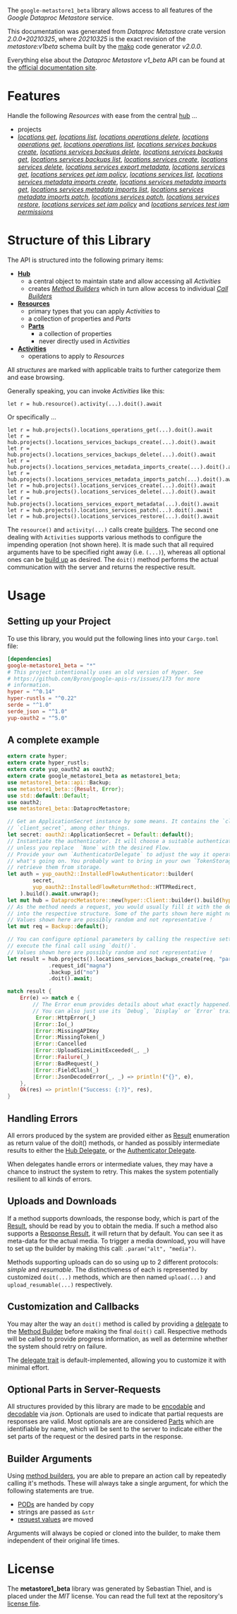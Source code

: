 <!---
DO NOT EDIT !
This file was generated automatically from 'src/mako/api/README.md.mako'
DO NOT EDIT !
-->
The `google-metastore1_beta` library allows access to all features of the *Google Dataproc Metastore* service.

This documentation was generated from *Dataproc Metastore* crate version *2.0.0+20210325*, where *20210325* is the exact revision of the *metastore:v1beta* schema built by the [mako](http://www.makotemplates.org/) code generator *v2.0.0*.

Everything else about the *Dataproc Metastore* *v1_beta* API can be found at the
[official documentation site](https://cloud.google.com/dataproc-metastore/docs).
# Features

Handle the following *Resources* with ease from the central [hub](https://docs.rs/google-metastore1_beta/2.0.0+20210325/google_metastore1_beta/DataprocMetastore) ... 

* projects
 * [*locations get*](https://docs.rs/google-metastore1_beta/2.0.0+20210325/google_metastore1_beta/api::ProjectLocationGetCall), [*locations list*](https://docs.rs/google-metastore1_beta/2.0.0+20210325/google_metastore1_beta/api::ProjectLocationListCall), [*locations operations delete*](https://docs.rs/google-metastore1_beta/2.0.0+20210325/google_metastore1_beta/api::ProjectLocationOperationDeleteCall), [*locations operations get*](https://docs.rs/google-metastore1_beta/2.0.0+20210325/google_metastore1_beta/api::ProjectLocationOperationGetCall), [*locations operations list*](https://docs.rs/google-metastore1_beta/2.0.0+20210325/google_metastore1_beta/api::ProjectLocationOperationListCall), [*locations services backups create*](https://docs.rs/google-metastore1_beta/2.0.0+20210325/google_metastore1_beta/api::ProjectLocationServiceBackupCreateCall), [*locations services backups delete*](https://docs.rs/google-metastore1_beta/2.0.0+20210325/google_metastore1_beta/api::ProjectLocationServiceBackupDeleteCall), [*locations services backups get*](https://docs.rs/google-metastore1_beta/2.0.0+20210325/google_metastore1_beta/api::ProjectLocationServiceBackupGetCall), [*locations services backups list*](https://docs.rs/google-metastore1_beta/2.0.0+20210325/google_metastore1_beta/api::ProjectLocationServiceBackupListCall), [*locations services create*](https://docs.rs/google-metastore1_beta/2.0.0+20210325/google_metastore1_beta/api::ProjectLocationServiceCreateCall), [*locations services delete*](https://docs.rs/google-metastore1_beta/2.0.0+20210325/google_metastore1_beta/api::ProjectLocationServiceDeleteCall), [*locations services export metadata*](https://docs.rs/google-metastore1_beta/2.0.0+20210325/google_metastore1_beta/api::ProjectLocationServiceExportMetadataCall), [*locations services get*](https://docs.rs/google-metastore1_beta/2.0.0+20210325/google_metastore1_beta/api::ProjectLocationServiceGetCall), [*locations services get iam policy*](https://docs.rs/google-metastore1_beta/2.0.0+20210325/google_metastore1_beta/api::ProjectLocationServiceGetIamPolicyCall), [*locations services list*](https://docs.rs/google-metastore1_beta/2.0.0+20210325/google_metastore1_beta/api::ProjectLocationServiceListCall), [*locations services metadata imports create*](https://docs.rs/google-metastore1_beta/2.0.0+20210325/google_metastore1_beta/api::ProjectLocationServiceMetadataImportCreateCall), [*locations services metadata imports get*](https://docs.rs/google-metastore1_beta/2.0.0+20210325/google_metastore1_beta/api::ProjectLocationServiceMetadataImportGetCall), [*locations services metadata imports list*](https://docs.rs/google-metastore1_beta/2.0.0+20210325/google_metastore1_beta/api::ProjectLocationServiceMetadataImportListCall), [*locations services metadata imports patch*](https://docs.rs/google-metastore1_beta/2.0.0+20210325/google_metastore1_beta/api::ProjectLocationServiceMetadataImportPatchCall), [*locations services patch*](https://docs.rs/google-metastore1_beta/2.0.0+20210325/google_metastore1_beta/api::ProjectLocationServicePatchCall), [*locations services restore*](https://docs.rs/google-metastore1_beta/2.0.0+20210325/google_metastore1_beta/api::ProjectLocationServiceRestoreCall), [*locations services set iam policy*](https://docs.rs/google-metastore1_beta/2.0.0+20210325/google_metastore1_beta/api::ProjectLocationServiceSetIamPolicyCall) and [*locations services test iam permissions*](https://docs.rs/google-metastore1_beta/2.0.0+20210325/google_metastore1_beta/api::ProjectLocationServiceTestIamPermissionCall)




# Structure of this Library

The API is structured into the following primary items:

* **[Hub](https://docs.rs/google-metastore1_beta/2.0.0+20210325/google_metastore1_beta/DataprocMetastore)**
    * a central object to maintain state and allow accessing all *Activities*
    * creates [*Method Builders*](https://docs.rs/google-metastore1_beta/2.0.0+20210325/google_metastore1_beta/client::MethodsBuilder) which in turn
      allow access to individual [*Call Builders*](https://docs.rs/google-metastore1_beta/2.0.0+20210325/google_metastore1_beta/client::CallBuilder)
* **[Resources](https://docs.rs/google-metastore1_beta/2.0.0+20210325/google_metastore1_beta/client::Resource)**
    * primary types that you can apply *Activities* to
    * a collection of properties and *Parts*
    * **[Parts](https://docs.rs/google-metastore1_beta/2.0.0+20210325/google_metastore1_beta/client::Part)**
        * a collection of properties
        * never directly used in *Activities*
* **[Activities](https://docs.rs/google-metastore1_beta/2.0.0+20210325/google_metastore1_beta/client::CallBuilder)**
    * operations to apply to *Resources*

All *structures* are marked with applicable traits to further categorize them and ease browsing.

Generally speaking, you can invoke *Activities* like this:

```Rust,ignore
let r = hub.resource().activity(...).doit().await
```

Or specifically ...

```ignore
let r = hub.projects().locations_operations_get(...).doit().await
let r = hub.projects().locations_services_backups_create(...).doit().await
let r = hub.projects().locations_services_backups_delete(...).doit().await
let r = hub.projects().locations_services_metadata_imports_create(...).doit().await
let r = hub.projects().locations_services_metadata_imports_patch(...).doit().await
let r = hub.projects().locations_services_create(...).doit().await
let r = hub.projects().locations_services_delete(...).doit().await
let r = hub.projects().locations_services_export_metadata(...).doit().await
let r = hub.projects().locations_services_patch(...).doit().await
let r = hub.projects().locations_services_restore(...).doit().await
```

The `resource()` and `activity(...)` calls create [builders][builder-pattern]. The second one dealing with `Activities` 
supports various methods to configure the impending operation (not shown here). It is made such that all required arguments have to be 
specified right away (i.e. `(...)`), whereas all optional ones can be [build up][builder-pattern] as desired.
The `doit()` method performs the actual communication with the server and returns the respective result.

# Usage

## Setting up your Project

To use this library, you would put the following lines into your `Cargo.toml` file:

```toml
[dependencies]
google-metastore1_beta = "*"
# This project intentionally uses an old version of Hyper. See
# https://github.com/Byron/google-apis-rs/issues/173 for more
# information.
hyper = "^0.14"
hyper-rustls = "^0.22"
serde = "^1.0"
serde_json = "^1.0"
yup-oauth2 = "^5.0"
```

## A complete example

```Rust
extern crate hyper;
extern crate hyper_rustls;
extern crate yup_oauth2 as oauth2;
extern crate google_metastore1_beta as metastore1_beta;
use metastore1_beta::api::Backup;
use metastore1_beta::{Result, Error};
use std::default::Default;
use oauth2;
use metastore1_beta::DataprocMetastore;

// Get an ApplicationSecret instance by some means. It contains the `client_id` and 
// `client_secret`, among other things.
let secret: oauth2::ApplicationSecret = Default::default();
// Instantiate the authenticator. It will choose a suitable authentication flow for you, 
// unless you replace  `None` with the desired Flow.
// Provide your own `AuthenticatorDelegate` to adjust the way it operates and get feedback about 
// what's going on. You probably want to bring in your own `TokenStorage` to persist tokens and
// retrieve them from storage.
let auth = yup_oauth2::InstalledFlowAuthenticator::builder(
        secret,
        yup_oauth2::InstalledFlowReturnMethod::HTTPRedirect,
    ).build().await.unwrap();
let mut hub = DataprocMetastore::new(hyper::Client::builder().build(hyper_rustls::HttpsConnector::with_native_roots()), auth);
// As the method needs a request, you would usually fill it with the desired information
// into the respective structure. Some of the parts shown here might not be applicable !
// Values shown here are possibly random and not representative !
let mut req = Backup::default();

// You can configure optional parameters by calling the respective setters at will, and
// execute the final call using `doit()`.
// Values shown here are possibly random and not representative !
let result = hub.projects().locations_services_backups_create(req, "parent")
             .request_id("magna")
             .backup_id("no")
             .doit().await;

match result {
    Err(e) => match e {
        // The Error enum provides details about what exactly happened.
        // You can also just use its `Debug`, `Display` or `Error` traits
         Error::HttpError(_)
        |Error::Io(_)
        |Error::MissingAPIKey
        |Error::MissingToken(_)
        |Error::Cancelled
        |Error::UploadSizeLimitExceeded(_, _)
        |Error::Failure(_)
        |Error::BadRequest(_)
        |Error::FieldClash(_)
        |Error::JsonDecodeError(_, _) => println!("{}", e),
    },
    Ok(res) => println!("Success: {:?}", res),
}

```
## Handling Errors

All errors produced by the system are provided either as [Result](https://docs.rs/google-metastore1_beta/2.0.0+20210325/google_metastore1_beta/client::Result) enumeration as return value of
the doit() methods, or handed as possibly intermediate results to either the 
[Hub Delegate](https://docs.rs/google-metastore1_beta/2.0.0+20210325/google_metastore1_beta/client::Delegate), or the [Authenticator Delegate](https://docs.rs/yup-oauth2/*/yup_oauth2/trait.AuthenticatorDelegate.html).

When delegates handle errors or intermediate values, they may have a chance to instruct the system to retry. This 
makes the system potentially resilient to all kinds of errors.

## Uploads and Downloads
If a method supports downloads, the response body, which is part of the [Result](https://docs.rs/google-metastore1_beta/2.0.0+20210325/google_metastore1_beta/client::Result), should be
read by you to obtain the media.
If such a method also supports a [Response Result](https://docs.rs/google-metastore1_beta/2.0.0+20210325/google_metastore1_beta/client::ResponseResult), it will return that by default.
You can see it as meta-data for the actual media. To trigger a media download, you will have to set up the builder by making
this call: `.param("alt", "media")`.

Methods supporting uploads can do so using up to 2 different protocols: 
*simple* and *resumable*. The distinctiveness of each is represented by customized 
`doit(...)` methods, which are then named `upload(...)` and `upload_resumable(...)` respectively.

## Customization and Callbacks

You may alter the way an `doit()` method is called by providing a [delegate](https://docs.rs/google-metastore1_beta/2.0.0+20210325/google_metastore1_beta/client::Delegate) to the 
[Method Builder](https://docs.rs/google-metastore1_beta/2.0.0+20210325/google_metastore1_beta/client::CallBuilder) before making the final `doit()` call. 
Respective methods will be called to provide progress information, as well as determine whether the system should 
retry on failure.

The [delegate trait](https://docs.rs/google-metastore1_beta/2.0.0+20210325/google_metastore1_beta/client::Delegate) is default-implemented, allowing you to customize it with minimal effort.

## Optional Parts in Server-Requests

All structures provided by this library are made to be [encodable](https://docs.rs/google-metastore1_beta/2.0.0+20210325/google_metastore1_beta/client::RequestValue) and 
[decodable](https://docs.rs/google-metastore1_beta/2.0.0+20210325/google_metastore1_beta/client::ResponseResult) via *json*. Optionals are used to indicate that partial requests are responses 
are valid.
Most optionals are are considered [Parts](https://docs.rs/google-metastore1_beta/2.0.0+20210325/google_metastore1_beta/client::Part) which are identifiable by name, which will be sent to 
the server to indicate either the set parts of the request or the desired parts in the response.

## Builder Arguments

Using [method builders](https://docs.rs/google-metastore1_beta/2.0.0+20210325/google_metastore1_beta/client::CallBuilder), you are able to prepare an action call by repeatedly calling it's methods.
These will always take a single argument, for which the following statements are true.

* [PODs][wiki-pod] are handed by copy
* strings are passed as `&str`
* [request values](https://docs.rs/google-metastore1_beta/2.0.0+20210325/google_metastore1_beta/client::RequestValue) are moved

Arguments will always be copied or cloned into the builder, to make them independent of their original life times.

[wiki-pod]: http://en.wikipedia.org/wiki/Plain_old_data_structure
[builder-pattern]: http://en.wikipedia.org/wiki/Builder_pattern
[google-go-api]: https://github.com/google/google-api-go-client

# License
The **metastore1_beta** library was generated by Sebastian Thiel, and is placed 
under the *MIT* license.
You can read the full text at the repository's [license file][repo-license].

[repo-license]: https://github.com/Byron/google-apis-rsblob/master/LICENSE.md
